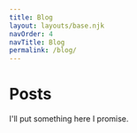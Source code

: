 ```yaml
---
title: Blog
layout: layouts/base.njk
navOrder: 4
navTitle: Blog
permalink: /blog/
---
```


# Posts
I'll put something here I promise.